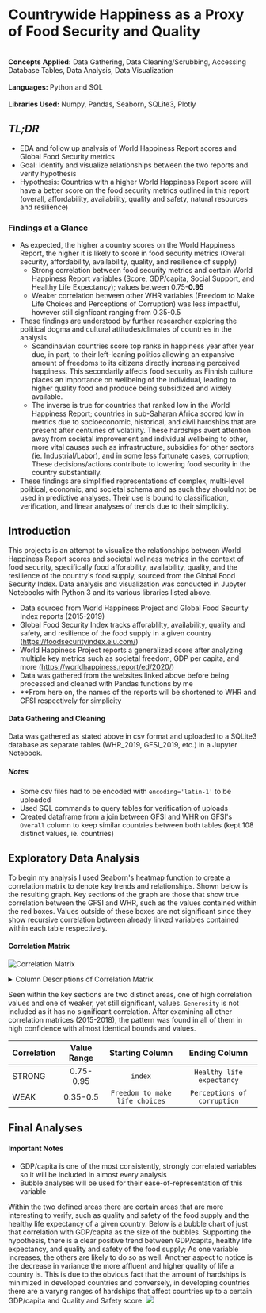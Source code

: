 # Countrywide Happiness as a Proxy of Food Security and Quality
<br>**Concepts Applied:** Data Gathering, Data Cleaning/Scrubbing, Accessing Database Tables, Data Analysis, Data Visualization</br>
<br>**Languages:** Python and SQL</br>
<br>**Libraries Used:** Numpy, Pandas, Seaborn, SQLite3, Plotly</br>


## *TL;DR*
* EDA and follow up analysis of World Happiness Report scores and Global Food Security metrics
* Goal: Identify and visualize relationships between the two reports and verify hypothesis
* Hypothesis: Countries with a higher World Happiness Report score will have a better score on the food security metrics outlined in this report (overall, affordability, availability, quality and safety, natural resources and resilience)


### Findings at a Glance
* As expected, the higher a country scores on the World Happiness Report, the higher it is likely to score in food security metrics (Overall security, affordability, availability, quality, and resilience of supply)
  * Strong correlation between food security metrics and certain World Happiness Report variables (Score, GDP/capita, Social Support, and Healthy Life Expectancy); values between 0.75-**0.95**
  * Weaker correlation between other WHR variables (Freedom to Make Life Choices and Perceptions of Corruption) was less impactful, however still signficant ranging from 0.35-0.5
* These findings are understood by further researcher exploring the political dogma and cultural attitudes/climates of countries in the analysis
  * Scandinavian countries score top ranks in happiness year after year due, in part, to their left-leaning politics allowing an expansive amount of freedoms to its citizens directly increasing perceived happiness. This secondarily affects food security as Finnish culture places an importance on wellbeing of the individual, leading to higher quality food and produce being subsidized and  widely available.  
  * The inverse is true for countries that ranked low in the World Happiness Report; countries in sub-Saharan Africa scored low in metrics due to socioeconomic, historical, and civil hardships that are present after centuries of volatility. These hardships avert attention away from societal improvement and individual wellbeing to other, more vital causes such as infrastructure, subsidies for other sectors (ie. Industrial/Labor), and in some less fortunate cases, corruption; These decisions/actions contribute to lowering food security in the country substantially.
* These findings are simplified representations of complex, multi-level political, economic, and societal schema and as such they should not be used in predictive analyses. Their use is bound to classification, verification, and linear analyses of trends due to their simplicity.

## Introduction 
This projects is an attempt to visualize the relationships between World Happiness Report scores and societal wellness metrics in the context of food security, specifically food afforability, availability, quality, and the resilience of the country's food supply, sourced from the Global Food Security Index. Data analysis and visualization was conducted in Jupyter Notebooks with Python 3 and its various libraries listed above.

* Data sourced from World Happiness Project and Global Food Security Index reports (2015-2019)
* Global Food Security Index tracks afforablilty, availability, quality and safety, and resilience of the food supply in a given country (https://foodsecurityindex.eiu.com/)
* World Happiness Project reports a generalized score after analyzing multiple key metrics such as societal freedom, GDP per capita, and more (https://worldhappiness.report/ed/2020/)
* Data was gathered from the websites linked above before being processed and cleaned with Pandas functions by me
* **From here on, the names of the reports will be shortened to WHR and GFSI respectively for simplicity

#### Data Gathering and Cleaning
Data was gathered as stated above in csv format and uploaded to a SQLite3 database as separate tables (WHR_2019, GFSI_2019, etc.) in a Jupyter Notebook. 
##### Notes
* Some csv files had to be encoded with `encoding='latin-1'` to be uploaded
* Used SQL commands to query tables for verification of uploads
* Created dataframe from a join between GFSI and WHR on GFSI's `Overall` column to keep similar countries between both tables (kept 108 distinct values, ie. countries)


## Exploratory Data Analysis
To begin my analysis I used Seaborn's heatmap function to create a correlation matrix to denote key trends and relationships. Shown below is the resulting graph. Key sections of the graph are those that show true correlation between the GFSI and WHR, such as the values contained within the red boxes. Values outside of these boxes are not significant since they show recursive correlation between already linked variables contained within each table respectively.

#### Correlation Matrix
![Correlation Matrix](https://github.com/jbean1597/PersonalPortfolio/blob/main/DataAnalytics/Happiness_Analysis/images/CorrelationMatrix2019.png)

<details>
<summary>Column Descriptions of Correlation Matrix</summary>
<ul><li>index = Index marker of GFSI and WHR reports, respectively </li>
<li>Placement = GFSI Placement; 1 is best</li>
<li>O_Score and its variates, such as Aff_Score and so on = Scores for food security metrics in a given country from GFSI (Overall, Affordability, Availability, Quality and Safety, and Natural Resources and Resilience)</li>
<li>Overall Rank and Score = WHR Placement; 1 is best</li>
<li>Social Support = From WHR; Amount of social support in a country based on policies and societal factors</li>
<li>Generosity and Perceptions of Corruption = Perceived rates of generosity or perceptions of corruption collected from polling citizens of a given country</li>
<li>The rest not named here are self-explanatory</li></ul>
</details>


Seen within the key sections are two distinct areas, one of high correlation values and one of weaker, yet still significant, values. `Generosity` is not included as it has no significant correlation. After examining all other correlation matrices (2015-2018), the pattern was found in all of them in high confidence with almost identical bounds and values.

|Correlation      | Value Range          | Starting Column  | Ending Column |
| ------------- |:-------------:|:-----:|:-----:|
| STRONG     | 0.75-0.95 | `index` | `Healthy life expectancy` |
| WEAK      | 0.35-0.5      | `Freedom to make life choices` | `Perceptions of corruption` |


## Final Analyses
#### Important Notes
* GDP/capita is one of the most consistently, strongly correlated variables so it will be included in almost every analysis
 * Bubble analyses will be used for their ease-of-representation of this variable


Within the two defined areas there are certain areas that are more interesting to verify, such as quality and safety of the food supply and the healthy life expectancy of a given country. Below is a bubble chart of just that correlation with GDP/capita as the size of the bubbles. Supporting the hypothesis, there is a clear positive trend between GDP/capita, healthy life expectancy, and quality and safety of the food supply; As one variable increases, the others are likely to do so as well. Another aspect to notice is the decrease in variance the more affluent and higher quality of life a country is. This is due to the obvious fact that the amount of hardships is minimized in developed countries and conversely, in developing countries there are a varyng ranges of hardships that affect countries up to a certain GDP/capita and Quality and Safety score. 
![](https://github.com/jbean1597/PersonalPortfolio/blob/main/DataAnalytics/Happiness_Analysis/images/QS_HLE_GDP_bubble_2019.png)
